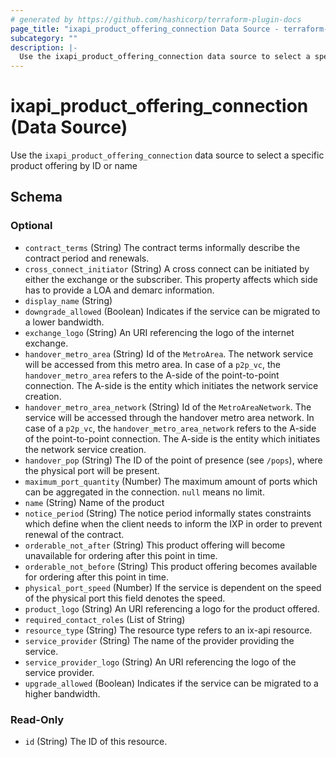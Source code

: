 ```yaml
---
# generated by https://github.com/hashicorp/terraform-plugin-docs
page_title: "ixapi_product_offering_connection Data Source - terraform-provider-ixapi"
subcategory: ""
description: |-
  Use the ixapi_product_offering_connection data source to select a specific product offering by ID or name
---
```


# ixapi_product_offering_connection (Data Source)

Use the `ixapi_product_offering_connection` data source to select a specific product offering by ID or name



<!-- schema generated by tfplugindocs -->
## Schema

### Optional

- `contract_terms` (String) The contract terms informally describe the contract period and renewals.
- `cross_connect_initiator` (String) A cross connect can be initiated by either the exchange or the subscriber.  This property affects which side has to provide a LOA and demarc information.
- `display_name` (String)
- `downgrade_allowed` (Boolean) Indicates if the service can be migrated to a lower bandwidth.
- `exchange_logo` (String) An URI referencing the logo of the internet exchange.
- `handover_metro_area` (String) Id of the `MetroArea`. The network service will be accessed from this metro area.  In case of a `p2p_vc`, the `handover_metro_area` refers to the A-side of the point-to-point connection. The A-side is the entity which initiates the network service creation.
- `handover_metro_area_network` (String) Id of the `MetroAreaNetwork`. The service will be accessed through the handover metro area network.  In case of a `p2p_vc`, the `handover_metro_area_network` refers to the A-side of the point-to-point connection. The A-side is the entity which initiates the network service creation.
- `handover_pop` (String) The ID of the point of presence (see `/pops`), where the physical port will be present.
- `maximum_port_quantity` (Number) The maximum amount of ports which can be aggregated in the connection. `null` means no limit.
- `name` (String) Name of the product
- `notice_period` (String) The notice period informally states constraints which define when the client needs to inform the IXP in order to prevent renewal of the contract.
- `orderable_not_after` (String) This product offering will become unavailable for ordering after this point in time.
- `orderable_not_before` (String) This product offering becomes available for ordering after this point in time.
- `physical_port_speed` (Number) If the service is dependent on the speed of the physical port this field denotes the speed.
- `product_logo` (String) An URI referencing a logo for the product offered.
- `required_contact_roles` (List of String)
- `resource_type` (String) The resource type refers to an ix-api resource.
- `service_provider` (String) The name of the provider providing the service.
- `service_provider_logo` (String) An URI referencing the logo of the service provider.
- `upgrade_allowed` (Boolean) Indicates if the service can be migrated to a higher bandwidth.

### Read-Only

- `id` (String) The ID of this resource.


